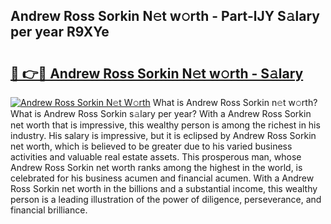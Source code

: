 ## Andrew Ross Sorkin N𝚎t w𝚘rth - Part-lJY S𝚊lary per year R9XYe

# <h2><a href="http://gc48onq.nevu.top/?p=Andrew+Ross+Sorkin">🔗 👉🔴 Andrew Ross Sorkin N𝚎t w𝚘rth - S𝚊lary</a></h2>

[![Andrew Ross Sorkin N𝚎t W𝚘rth](https://i.imgur.com/Oavwk0R.jpeg)](http://gc48onq.nevu.top/?p=Andrew+Ross+Sorkin)
What is Andrew Ross Sorkin n𝚎t w𝚘rth? What is Andrew Ross Sorkin s𝚊lary per year?
With a Andrew Ross Sorkin net worth that is impressive, this wealthy person is among the richest in his industry. His salary is impressive, but it is eclipsed by Andrew Ross Sorkin net worth, which is believed to be greater due to his varied business activities and valuable real estate assets. This prosperous man, whose Andrew Ross Sorkin net worth ranks among the highest in the world, is celebrated for his business acumen and financial acumen. With a Andrew Ross Sorkin net worth in the billions and a substantial income, this wealthy person is a leading illustration of the power of diligence, perseverance, and financial brilliance.
